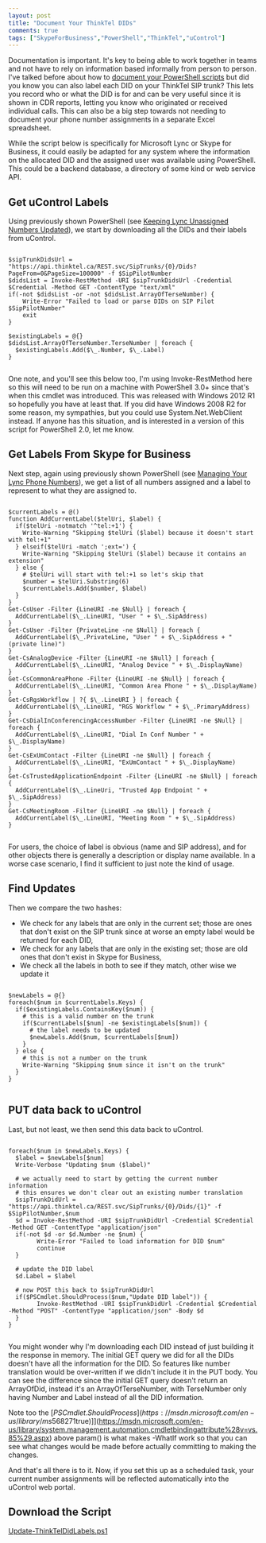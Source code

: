 ```yaml
---
layout: post
title: "Document Your ThinkTel DIDs"
comments: true
tags: ["SkypeForBusiness","PowerShell","ThinkTel","uControl"]
---
```


Documentation is important. It's key to being able to work together in teams and not have to rely on information based informally from person to person. I've talked before about how to [document your PowerShell scripts](/2015/05/01/document-your-powershell-scripts.html) but did you know you can also label each DID on your ThinkTel SIP trunk? This lets you record who or what the DID is for and can be very useful since it is shown in CDR reports, letting you know who originated or received individual calls. This can also be a big step towards not needing to document your phone number assignments in a separate Excel spreadsheet.

While the script below is specifically for Microsoft Lync or Skype for Business, it could easily be adapted for any system where the information on the allocated DID and the assigned user was available using PowerShell. This could be a backend database, a directory of some kind or web service API.

## Get uControl Labels

Using previously shown PowerShell (see [Keeping Lync Unassigned Numbers Updated](/2015/04/10/keeping-lync-unassigned-numbers-updated.html)), we start by downloading all the DIDs and their labels from uControl.

<pre class="hljs powershell"><code>
$sipTrunkDidsUrl = "https://api.thinktel.ca/REST.svc/SipTrunks/{0}/Dids?PageFrom=0&PageSize=100000" -f $SipPilotNumber
$didsList = Invoke-RestMethod -URI $sipTrunkDidsUrl -Credential $Credential -Method GET -ContentType "text/xml"
if(-not $didsList -or -not $didsList.ArrayOfTerseNumber) {
	Write-Error "Failed to load or parse DIDs on SIP Pilot $SipPilotNumber"
	exit
}

$existingLabels = @{}
$didsList.ArrayOfTerseNumber.TerseNumber | foreach {
  $existingLabels.Add($\_.Number, $\_.Label)
}

</code></pre>

One note, and you'll see this below too, I'm using Invoke-RestMethod here so this will need to be run on a machine with PowerShell 3.0+ since that's when this cmdlet was introduced. This was released with Windows 2012 R1 so hopefully you have at least that. If you did have Windows 2008 R2 for some reason, my sympathies, but you could use System.Net.WebClient instead. If anyone has this situation, and is interested in a version of this script for PowerShell 2.0, let me know.

## Get Labels From Skype for Business

Next step, again using previously shown PowerShell (see [Managing Your Lync Phone Numbers](/2015/03/18/managing-your-lync-phone-numbers.html)), we get a list of all numbers assigned and a label to represent to what they are assigned to.

<pre class="hljs powershell"><code>
$currentLabels = @()
function AddCurrentLabel($telUri, $label) {
  if($telUri -notmatch '^tel:+1') {
    Write-Warning "Skipping $telUri ($label) because it doesn't start with tel:+1"
  } elseif($telUri -match ';ext=') {
    Write-Warning "Skipping $telUri ($label) because it contains an extension"
  } else {
    # $telUri will start with tel:+1 so let's skip that
    $number = $telUri.Substring(6)
    $currentLabels.Add($number, $label)
  }
}
Get-CsUser -Filter {LineURI -ne $Null} | foreach {
  AddCurrentLabel($\_.LineURI, "User " + $\_.SipAddress)
}
Get-CsUser -Filter {PrivateLine -ne $Null} | foreach {
  AddCurrentLabel($\_.PrivateLine, "User " + $\_.SipAddress + " (private line)")
}
Get-CsAnalogDevice -Filter {LineURI -ne $Null} | foreach {
  AddCurrentLabel($\_.LineURI, "Analog Device " + $\_.DisplayName)
}
Get-CsCommonAreaPhone -Filter {LineURI -ne $Null} | foreach {
  AddCurrentLabel($\_.LineURI, "Common Area Phone " + $\_.DisplayName)
}
Get-CsRgsWorkflow | ?{ $\_.LineURI } | foreach {
  AddCurrentLabel($\_.LineURI, "RGS Workflow " + $\_.PrimaryAddress)
}
Get-CsDialInConferencingAccessNumber -Filter {LineURI -ne $Null} | foreach {
  AddCurrentLabel($\_.LineURI, "Dial In Conf Number " + $\_.DisplayName)
}
Get-CsExUmContact -Filter {LineURI -ne $Null} | foreach {
  AddCurrentLabel($\_.LineURI, "ExUmContact " + $\_.DisplayName)
}
Get-CsTrustedApplicationEndpoint -Filter {LineURI -ne $Null} | foreach {
  AddCurrentLabel($\_.LineUri, "Trusted App Endpoint " + $\_.SipAddress)
}
Get-CsMeetingRoom -Filter {LineURI -ne $Null} | foreach {
  AddCurrentLabel($\_.LineURI, "Meeting Room " + $\_.SipAddress)
}

</code></pre>

For users, the choice of label is obvious (name and SIP address), and for other objects there is generally a description or display name available. In a worse case scenario, I find it sufficient to just note the kind of usage.

## Find Updates

Then we compare the two hashes:
 * We check for any labels that are only in the current set; those are ones that don't exist on the SIP trunk since at worse an empty label would be returned for each DID,
 * We check for any labels that are only in the existing set; those are old ones that don't exist in Skype for Business,
 * We check all the labels in both to see if they match, other wise we update it

<pre class="hljs powershell"><code>
$newLabels = @{}
foreach($num in $currentLabels.Keys) {
  if($existingLabels.ContainsKey($num)) {
    # this is a valid number on the trunk
    if($currentLabels[$num] -ne $existingLabels[$num]) {
      # the label needs to be updated
      $newLabels.Add($num, $currentLabels[$num])
    }
  } else {
    # this is not a number on the trunk
    Write-Warning "Skipping $num since it isn't on the trunk"
  }
}

</code></pre>

## PUT data back to uControl

Last, but not least, we then send this data back to uControl.

<pre class="hljs powershell"><code>
foreach($num in $newLabels.Keys) {
  $label = $newLabels[$num]
  Write-Verbose "Updating $num ($label)"

  # we actually need to start by getting the current number information
  # this ensures we don't clear out an existing number translation
  $sipTrunkDidUrl = "https://api.thinktel.ca/REST.svc/SipTrunks/{0}/Dids/{1}" -f $SipPilotNumber,$num
  $d = Invoke-RestMethod -URI $sipTrunkDidUrl -Credential $Credential -Method GET -ContentType "application/json"
  if(-not $d -or $d.Number -ne $num) {
		Write-Error "Failed to load information for DID $num"
		continue
  }

  # update the DID label
  $d.Label = $label

  # now POST this back to $sipTrunkDidUrl
  if($PSCmdlet.ShouldProcess($num,"Update DID label")) {
		Invoke-RestMethod -URI $sipTrunkDidUrl -Credential $Credential -Method "POST" -ContentType "application/json" -Body $d
  }
}

</code></pre>

You might wonder why I'm downloading each DID instead of just building it the response in memory. The initial GET query we did for all the DIDs doesn't have all the information for the DID. So features like number translation would be over-written if we didn't include it in the PUT body. You can see the difference since the initial GET query doesn't return an ArrayOfDid, instead it's an ArrayOfTerseNumber, with TerseNumber only having Number and Label instead of all the DID information.

Note too the [$PSCmdlet.ShouldProcess](https://msdn.microsoft.com/en-us/library/ms568271%28v=vs.85%29.aspx) used above. That, plus [[CmdletBinding(SupportShouldProcess=$true)]](https://msdn.microsoft.com/en-us/library/system.management.automation.cmdletbindingattribute%28v=vs.85%29.aspx) above param() is what makes -WhatIf work so that you can see what changes would be made before actually committing to making the changes.

And that's all there is to it. Now, if you set this up as a scheduled task, your current number assignments will be reflected automatically into the uControl web portal.

## Download the Script

<a class="download" href="/content/Update-ThinkTelDidLabels.ps1"><i class="fa fa-file-text-o"></i> Update-ThinkTelDidLabels.ps1 <i class="fa fa-download"></i></a>
